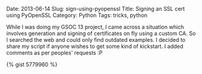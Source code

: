 Date: 2013-06-14
Slug: sign-using-pyopenssl
Title: Signing an SSL cert using PyOpenSSL
Category: Python
Tags: tricks, python

While I was doing my GSOC 13 project, I came across a situation which involves
generation and signing of certificates on fly using a custom CA. So I searched
the web and could only find outdated examples. I decided to share my script if
anyone wishes to get some kind of kickstart. I added comments as per peoples' requests :P

{% gist 5779960 %}
